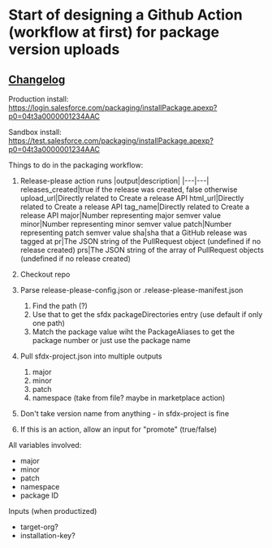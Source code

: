# Start of designing a Github Action (workflow at first) for package version uploads

## [Changelog](./CHANGELOG.md)

Production install: https://login.salesforce.com/packaging/installPackage.apexp?p0=04t3a0000001234AAC

Sandbox install: https://test.salesforce.com/packaging/installPackage.apexp?p0=04t3a0000001234AAC

Things to do in the packaging workflow:

1. Release-please action runs
   |output|description|
   |---|---|
   releases_created|true if the release was created, false otherwise
   upload_url|Directly related to Create a release API
   html_url|Directly related to Create a release API
   tag_name|Directly related to Create a release API
   major|Number representing major semver value
   minor|Number representing minor semver value
   patch|Number representing patch semver value
   sha|sha that a GitHub release was tagged at
   pr|The JSON string of the PullRequest object (undefined if no release created)
   prs|The JSON string of the array of PullRequest objects (undefined if no release created)

2. Checkout repo

3. Parse release-please-config.json or .release-please-manifest.json

   1. Find the path (?)
   2. Use that to get the sfdx packageDirectories entry (use default if only one path)
   3. Match the package value wiht the PackageAliases to get the package number or just use the package name

4. Pull sfdx-project.json into multiple outputs

   1. major
   2. minor
   3. patch
   4. namespace (take from file? maybe in marketplace action)

5. Don't take version name from anything - in sfdx-project is fine
6. If this is an action, allow an input for "promote" (true/false)

All variables involved:

- major
- minor
- patch
- namespace
- package ID

Inputs (when productized)

- target-org?
- installation-key?

